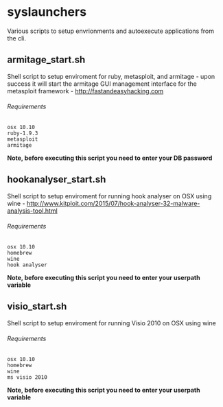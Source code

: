 # syslaunchers
Various scripts to setup envrionments and autoexecute applications from the cli.

## armitage_start.sh
Shell script to setup enviroment for ruby, metasploit, and armitage - upon success it will start the armitage GUI management interface for the metasploit framework - http://fastandeasyhacking.com

###### Requirements
```
osx 10.10
ruby-1.9.3
metasploit
armitage
```
**Note, before executing this script you need to enter your DB password** 

## hookanalyser_start.sh
Shell script to setup enviroment for running hook analyser on OSX using wine - http://www.kitploit.com/2015/07/hook-analyser-32-malware-analysis-tool.html

###### Requirements
```
osx 10.10
homebrew
wine
hook analyser
```
**Note, before executing this script you need to enter your userpath variable** 

## visio_start.sh
Shell script to setup enviroment for running Visio 2010 on OSX using wine

###### Requirements
```
osx 10.10
homebrew
wine
ms visio 2010
```
**Note, before executing this script you need to enter your userpath variable** 
